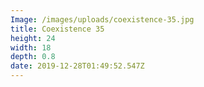 ```yaml
---
Image: /images/uploads/coexistence-35.jpg
title: Coexistence 35
height: 24
width: 18
depth: 0.8
date: 2019-12-28T01:49:52.547Z
---
```


